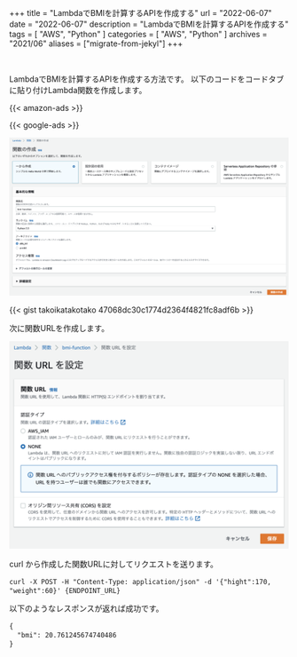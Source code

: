 +++
title =  "LambdaでBMIを計算するAPIを作成する"
url = "2022-06-07"
date = "2022-06-07"
description = "LambdaでBMIを計算するAPIを作成する"
tags = [
  "AWS",
  "Python"
]
categories = [
  "AWS",
  "Python"
]
archives = "2021/06"
aliases = ["migrate-from-jekyl"]
+++

<br>

LambdaでBMIを計算するAPIを作成する方法です。
以下のコードをコードタブに貼り付けLambda関数を作成します。

<!-- Amazon Ads -->
{{< amazon-ads >}}

<!-- Google Ads -->
{{< google-ads >}}

![Preview](1.png)

{{< gist takoikatakotako 47068dc30c1774d2364f4821fc8adf6b >}}

次に関数URLを作成します。

![Preview](2.png)

curl から作成した関数URLに対してリクエストを送ります。

```
curl -X POST -H "Content-Type: application/json" -d '{"hight":170, "weight":60}' {ENDPOINT_URL}
```

以下のようなレスポンスが返れば成功です。

```
{
  "bmi": 20.761245674740486
}
```
